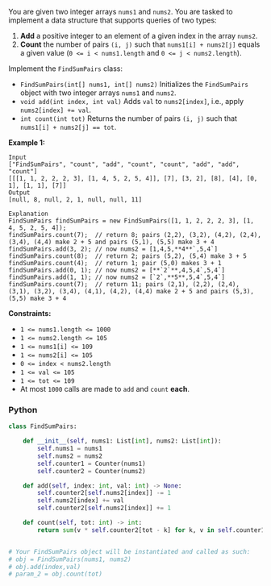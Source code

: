 You are given two integer arrays  `nums1`  and  `nums2`. You are tasked to implement a data structure that supports queries of two types:

1.  **Add**  a positive integer to an element of a given index in the array  `nums2`.
2.  **Count**  the number of pairs  `(i, j)`  such that  `nums1[i] + nums2[j]`  equals a given value (`0 <= i < nums1.length`  and  `0 <= j < nums2.length`).

Implement the  `FindSumPairs`  class:

-   `FindSumPairs(int[] nums1, int[] nums2)`  Initializes the  `FindSumPairs`  object with two integer arrays  `nums1`  and  `nums2`.
-   `void add(int index, int val)`  Adds  `val`  to  `nums2[index]`, i.e., apply  `nums2[index] += val`.
-   `int count(int tot)`  Returns the number of pairs  `(i, j)`  such that  `nums1[i] + nums2[j] == tot`.

**Example 1:**
```
Input
["FindSumPairs", "count", "add", "count", "count", "add", "add", "count"]
[[[1, 1, 2, 2, 2, 3], [1, 4, 5, 2, 5, 4]], [7], [3, 2], [8], [4], [0, 1], [1, 1], [7]]
Output
[null, 8, null, 2, 1, null, null, 11]

Explanation
FindSumPairs findSumPairs = new FindSumPairs([1, 1, 2, 2, 2, 3], [1, 4, 5, 2, 5, 4]);
findSumPairs.count(7);  // return 8; pairs (2,2), (3,2), (4,2), (2,4), (3,4), (4,4) make 2 + 5 and pairs (5,1), (5,5) make 3 + 4
findSumPairs.add(3, 2); // now nums2 = [1,4,5,**4**`,5,4`]
findSumPairs.count(8);  // return 2; pairs (5,2), (5,4) make 3 + 5
findSumPairs.count(4);  // return 1; pair (5,0) makes 3 + 1
findSumPairs.add(0, 1); // now nums2 = [**`2`**,4,5,4`,5,4`]
findSumPairs.add(1, 1); // now nums2 = [`2`,**5**,5,4`,5,4`]
findSumPairs.count(7);  // return 11; pairs (2,1), (2,2), (2,4), (3,1), (3,2), (3,4), (4,1), (4,2), (4,4) make 2 + 5 and pairs (5,3), (5,5) make 3 + 4
```

**Constraints:**

-   `1 <= nums1.length <= 1000`
-   `1 <= nums2.length <= 105`
-   `1 <= nums1[i] <= 109`
-   `1 <= nums2[i] <= 105`
-   `0 <= index < nums2.length`
-   `1 <= val <= 105`
-   `1 <= tot <= 109`
-   At most  `1000`  calls are made to  `add`  and  `count`  **each**.


### Python
```py
class FindSumPairs:

    def __init__(self, nums1: List[int], nums2: List[int]):
        self.nums1 = nums1
        self.nums2 = nums2
        self.counter1 = Counter(nums1)
        self.counter2 = Counter(nums2)

    def add(self, index: int, val: int) -> None:
        self.counter2[self.nums2[index]] -= 1
        self.nums2[index] += val
        self.counter2[self.nums2[index]] += 1

    def count(self, tot: int) -> int:
        return sum(v * self.counter2[tot - k] for k, v in self.counter1.items())


# Your FindSumPairs object will be instantiated and called as such:
# obj = FindSumPairs(nums1, nums2)
# obj.add(index,val)
# param_2 = obj.count(tot)
```